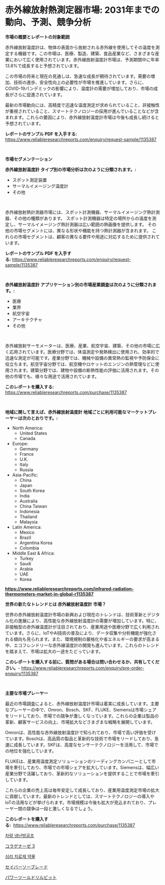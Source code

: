 <p><h1>赤外線放射熱測定器市場: 2031年までの動向、予測、競争分析</h1></p><p><strong>市場の概要とレポートの対象範囲</strong></p>
<p><p>赤外線放射温度計は、物体の表面から放射される赤外線を使用してその温度を測定する機器です。この市場は、医療、製造、建築、食品産業など、さまざまな産業において広く使用されています。赤外線放射温度計市場は、予測期間中に年率13.8%で成長すると予想されています。</p><p>この市場の将来と現在の見通しは、急速な成長が期待されています。需要の増加、技術の進歩、安全性向上の必要性が市場を推進しています。さらに、COVID-19パンデミックの影響により、温度計の需要が増加しており、市場の成長がさらに促進されています。</p><p>最新の市場動向には、高精度で迅速な温度測定が求められていること、非接触性が重視されていること、スマートテクノロジーの採用が進んでいることなどが含まれます。これらの要因により、赤外線放射温度計市場は今後も成長し続けると予想されています。</p></p>
<p><strong>レポートのサンプル PDF を入手する:</strong> <a href="https://www.reliableresearchreports.com/enquiry/request-sample/1135387">https://www.reliableresearchreports.com/enquiry/request-sample/1135387</a></p>
<p>&nbsp;</p>
<p><strong>市場セグメンテーション</strong></p>
<p><strong>赤外線放射温度計 タイプ別の市場分析は次のように分類されます。:</strong></p>
<p><ul><li>スポット測定装置</li><li>サーマルイメージング温度計</li><li>その他</li></ul></p>
<p>&nbsp;</p>
<p><p>赤外線放射熱計測器市場には、スポット計測機器、サーマルイメージング熱計測器、その他の種類があります。 スポット計測機器は特定の場所からの温度を測定し、サーマルイメージング熱計測器は広い範囲の熱画像を提供します。 その他の市場セグメントには、異なる形状や機能を持つ熱計測器が含まれます。 これらの市場セグメントは、顧客の異なる要件や用途に対応するために提供されています。</p></p>
<p><strong>レポートのサンプル PDF を入手する:</strong>&nbsp;<a href="https://www.reliableresearchreports.com/enquiry/request-sample/1135387">https://www.reliableresearchreports.com/enquiry/request-sample/1135387</a></p>
<p>&nbsp;</p>
<p><strong> 赤外線放射温度計 アプリケーション別の市場産業調査は次のように分類されます。:</strong></p>
<p><ul><li>医療</li><li>業界</li><li>航空宇宙</li><li>アーキテクチャ</li><li>その他</li></ul></p>
<p>&nbsp;</p>
<p><p>赤外線放射サーモメーターは、医療、産業、航空宇宙、建築、その他の市場に広く応用されています。医療分野では、体温測定や発熱検出に使用され、効率的で迅速な測定が可能です。産業分野では、機械や設備の異常熱の監視や予防保全に役立ちます。航空宇宙分野では、航空機やロケットのエンジンの熱管理などに使用されます。建築分野では、建物や設備の断熱性能の評価に活用されます。その他の市場でも、様々な用途で活用されています。</p></p>
<p><strong>このレポートを購入する:</strong>&nbsp; <a href="https://www.reliableresearchreports.com/purchase/1135387">https://www.reliableresearchreports.com/purchase/1135387</a></p>
<p>&nbsp;</p>
<p><strong>地域に関して言えば、赤外線放射温度計 地域ごとに利用可能なマーケットプレーヤーは次のとおりです。:</strong></p>
<p><ul>
    <li>
        North America:
        <ul>
            <li>United States</li>
            <li>Canada</li>
        </ul>
    </li>
    <li>
        Europe:
        <ul>
            <li>Germany</li>
            <li>France</li>
            <li>U.K.</li>
            <li>Italy</li>
            <li>Russia</li>
        </ul>
    </li>
    <li>
        Asia-Pacific:
        <ul>
            <li>China</li>
            <li>Japan</li>
            <li>South Korea</li>
            <li>India</li>
            <li>Australia</li>
            <li>China Taiwan</li>
            <li>Indonesia</li>
            <li>Thailand</li>
            <li>Malaysia</li>
        </ul>
    </li>
    <li>
        Latin America:
        <ul>
            <li>Mexico</li>
            <li>Brazil</li>
            <li>Argentina Korea</li>
            <li>Colombia</li>
        </ul>
    </li>
    <li>
        Middle East & Africa:
        <ul>
            <li>Turkey</li>
            <li>Saudi</li>
            <li>Arabia</li>
            <li>UAE</li>
            <li>Korea</li>
        </ul>
    </li>
    </ul></p>
<p><strong><a href="https://www.reliableresearchreports.com/infrared-radiation-thermometers-market-in-global-r1135387">https://www.reliableresearchreports.com/infrared-radiation-thermometers-market-in-global-r1135387</a></strong>&nbsp;</p>
<p><strong>世界の新たなトレンドとは 赤外線放射温度計 市場？</strong></p>
<p><p>世界の赤外線放射温度計市場の新興および現在のトレンドは、技術革新とデジタル化の進展により、高性能な赤外線放射温度計の需要が増加しています。特に、非接触型の赤外線温度計が注目されており、産業用途や医療分野で広く利用されています。さらに、IoTやAI技術の普及により、データ収集や分析機能が強化される傾向も見られます。また、環境規制の厳格化や省エネルギーの要求が高まる中、エコフレンドリーな赤外線温度計の開発も進んでいます。これらのトレンドを踏まえて、市場は拡大の一途をたどっています。</p></p>
<p><strong>このレポートを購入する前に、質問がある場合は問い合わせるか、共有してください。</strong>- <a href="https://www.reliableresearchreports.com/enquiry/pre-order-enquiry/1135387">https://www.reliableresearchreports.com/enquiry/pre-order-enquiry/1135387</a></p>
<p>&nbsp;</p>
<p><strong>主要な市場プレーヤー</strong></p>
<p><p>最近の市場調査によると、赤外線放射温度計市場は着実に成長しています。主要なプレーヤーの中で、Omron、Bosch、SKF、FLUKE、Siemensは市場シェアをリードしており、市場での競争が激しくなっています。これらの企業は製品の革新、顧客サービスの向上、市場拡大などさまざまな戦略を展開しています。</p><p>Omronは、高性能な赤外線放射温度計で知られており、市場で高い評価を受けています。Boschは、高品質の製品と革新的な技術で市場をリードしており、急速に成長しています。SKFは、高度なセンサーテクノロジーを活用して、市場での地位を強化しています。</p><p>FLUKEは、産業用温度測定ソリューションのリーディングカンパニーとして市場を牽引しており、市場での市場シェアを拡大しています。Siemensは、幅広い産業分野で活躍しており、革新的なソリューションを提供することで市場を牽引しています。</p><p>これらの企業の売上高は毎年安定して成長しており、産業用温度測定市場の拡大に貢献しています。最新のトレンドとしては、スマートテクノロジーの導入やIoTの活用などが挙げられます。市場規模は今後も拡大が見込まれており、プレーヤー間の競争は一段と激しくなるでしょう。</p></p>
<p><strong>このレポートを購入する:</strong>&nbsp;&nbsp;<a href="https://www.reliableresearchreports.com/purchase/1135387">https://www.reliableresearchreports.com/purchase/1135387</a></p>
<p><p><a href="https://github.com/fernandotryO5lson96765/Market-Research-Report-List-1/blob/main/591619524502.md">차량 냉난방공조</a></p><p><a href="https://medium.com/@darieenson678546/%E3%82%B3%E3%83%A9%E3%82%B2%E3%83%8A%E3%83%BC%E3%82%BC3%E3%81%AE%E5%B8%82%E5%A0%B4%E3%83%AC%E3%83%9D%E3%83%BC%E3%83%88%E3%81%AF-%E3%81%93%E3%81%AE%E5%B8%82%E5%A0%B4%E3%81%AE%E6%9C%80%E6%96%B0%E3%83%88%E3%83%AC%E3%83%B3%E3%83%89%E3%81%A8%E6%88%90%E9%95%B7%E6%A9%9F%E4%BC%9A%E3%82%92%E6%98%8E%E3%82%89%E3%81%8B%E3%81%AB%E3%81%97%E3%81%A6%E3%81%84%E3%81%BE%E3%81%99-741503449507">コラゲナーゼ 3</a></p><p><a href="https://medium.com/@electat2023/%EC%8B%AC%EB%A6%AC%EC%B9%98%EB%A3%8C-%EC%95%BD%EB%AC%BC-%EC%8B%9C%EC%9E%A5-%EC%9C%A0%ED%98%95-%EC%9D%91%EC%9A%A9-%EB%B0%8F-%EC%A7%80%EB%A6%AC%EC%97%90-%EB%8C%80%ED%95%9C-%ED%8F%AC%EA%B4%84%EC%A0%81-%ED%8F%89%EA%B0%80-be0b2e3b3441">심리 치료제 약물</a></p><p><a href="https://github.com/mreklxf44233/Market-Research-Report-List-1/blob/main/332485426414.md">セイバーソーブレード</a></p><p><a href="https://github.com/cbigkbh02719/Market-Research-Report-List-1/blob/main/496197326415.md">パワーツールドリルビット</a></p></p>